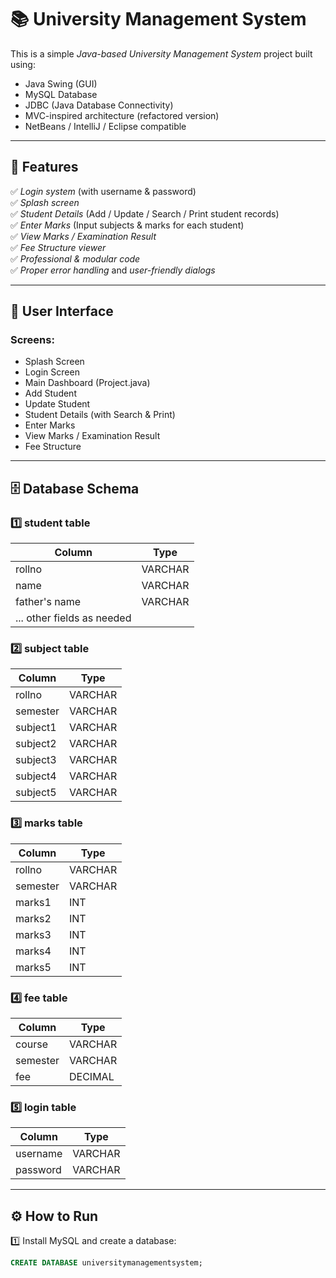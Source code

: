 # 📚 University Management System

This is a simple *Java-based University Management System* project built using:

- Java Swing (GUI)
- MySQL Database
- JDBC (Java Database Connectivity)
- MVC-inspired architecture (refactored version)
- NetBeans / IntelliJ / Eclipse compatible

---

## 🎁 Features

✅ *Login system* (with username & password)  
✅ *Splash screen*  
✅ *Student Details* (Add / Update / Search / Print student records)  
✅ *Enter Marks* (Input subjects & marks for each student)  
✅ *View Marks / Examination Result*  
✅ *Fee Structure viewer*  
✅ *Professional & modular code*  
✅ *Proper error handling* and *user-friendly dialogs*

---

## 🎨 User Interface

### Screens:

- Splash Screen
- Login Screen
- Main Dashboard (Project.java)
- Add Student
- Update Student
- Student Details (with Search & Print)
- Enter Marks
- View Marks / Examination Result
- Fee Structure

---

## 🗄 Database Schema

### 1️⃣ student table

| Column        | Type    |
|---------------|---------|
| rollno        | VARCHAR |
| name          | VARCHAR |
| father's name | VARCHAR |
| ... other fields as needed |

### 2️⃣ subject table

| Column    | Type    |
|-----------|---------|
| rollno    | VARCHAR |
| semester  | VARCHAR |
| subject1  | VARCHAR |
| subject2  | VARCHAR |
| subject3  | VARCHAR |
| subject4  | VARCHAR |
| subject5  | VARCHAR |

### 3️⃣ marks table

| Column    | Type    |
|-----------|---------|
| rollno    | VARCHAR |
| semester  | VARCHAR |
| marks1    | INT     |
| marks2    | INT     |
| marks3    | INT     |
| marks4    | INT     |
| marks5    | INT     |

### 4️⃣ fee table

| Column    | Type    |
|-----------|---------|
| course    | VARCHAR |
| semester  | VARCHAR |
| fee       | DECIMAL |

### 5️⃣ login table

| Column    | Type    |
|-----------|---------|
| username  | VARCHAR |
| password  | VARCHAR |

---

## ⚙ How to Run

1️⃣ Install MySQL and create a database:  
```sql
CREATE DATABASE universitymanagementsystem;